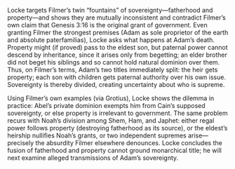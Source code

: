 Locke targets Filmer’s twin “fountains” of sovereignty—fatherhood and property—and shows they are mutually inconsistent and contradict Filmer’s own claim that Genesis 3:16 is the original grant of government. Even granting Filmer the strongest premises (Adam as sole proprietor of the earth and absolute paterfamilias), Locke asks what happens at Adam’s death. Property might (if proved) pass to the eldest son, but paternal power cannot descend by inheritance, since it arises only from begetting; an elder brother did not beget his siblings and so cannot hold natural dominion over them. Thus, on Filmer’s terms, Adam’s two titles immediately split: the heir gets property; each son with children gets paternal authority over his own issue. Sovereignty is thereby divided, creating uncertainty about who is supreme.

Using Filmer’s own examples (via Grotius), Locke shows the dilemma in practice: Abel’s private dominion exempts him from Cain’s supposed sovereignty, or else property is irrelevant to government. The same problem recurs with Noah’s division among Shem, Ham, and Japhet: either regal power follows property (destroying fatherhood as its source), or the eldest’s heirship nullifies Noah’s grants, or two independent supremes arise—precisely the absurdity Filmer elsewhere denounces. Locke concludes the fusion of fatherhood and property cannot ground monarchical title; he will next examine alleged transmissions of Adam’s sovereignty.